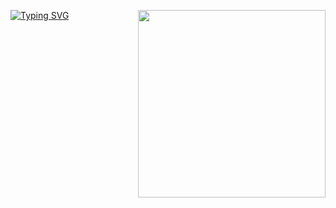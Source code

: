 [![Typing SVG](https://readme-typing-svg.demolab.com/?lines=What's+up?;Make+yourself+comfortable+👋)](https://git.io/typing-svg)
<img align="right" width="300" src="https://i2.wp.com/allhtaccess.info/wp-content/uploads/2018/03/programming.gif?fit=1281%2C716&ssl=1" />
